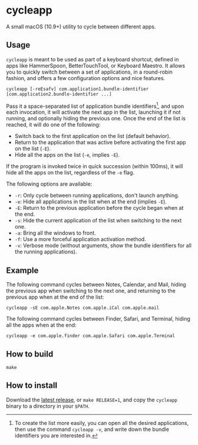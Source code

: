 # cycleapp

A small macOS (10.9+) utility to cycle between different apps.

## Usage

`cycleapp` is meant to be used as part of a keyboard shortcut, defined in apps like HammerSpoon, BetterTouchTool, or Keyboard Maestro.
It allows you to quickly switch between a set of applications, in a round-robin fashion, and offers a few configuration options and nice features.

```
cycleapp [-reEsafv] com.application1.bundle-identifier [com.application2.bundle-identifier ...]
```

Pass it a space-separated list of application bundle identifiers[^1], and upon each invocation, it will activate the next app in the list, launching it if not running, and optionally hiding the previous one.
Once the end of the list is reached, it will do one of the following:

 - Switch back to the first application on the list (default behavior).
 - Return to the application that was active before activating the first app on the list (`-E`).
 - Hide all the apps on the list (`-e`, implies `-E`).

If the program is invoked twice in quick succession (within 100ms), it will hide all the apps on the list, regardless of the `-e` flag.

The following options are available:

 - `-r`: Only cycle between running applications, don't launch anything.
 - `-e`: Hide all applications in the list when at the end (implies `-E`).
 - `-E`: Return to the previous application before the cycle began when at the end.
 - `-s`: Hide the current application of the list when switching to the next one.
 - `-a`: Bring all the windows to front.
 - `-f`: Use a more forceful application activation method.
 - `-v`: Verbose mode (without arguments, show the bundle identifiers for all the running applications).

[^1]: To create the list more easily, you can open all the desired applications, then use the command `cycleapp -v`, and write down the bundle identifiers you are interested in.

## Example

The following command cycles between Notes, Calendar, and Mail, hiding the previous app when switching to the next one, and returning to the previous app when at the end of the list:

```
cycleapp -sE com.apple.Notes com.apple.iCal com.apple.mail
```

The following command cycles between Finder, Safari, and Terminal, hiding all the apps when at the end:

```
cycleapp -e com.apple.finder com.apple.Safari com.apple.Terminal
```

## How to build

```
make
```

## How to install

Download the [latest release](https://github.com/oin/cycleapp/releases), or `make RELEASE=1`, and copy the `cycleapp` binary to a directory in your `$PATH`.
